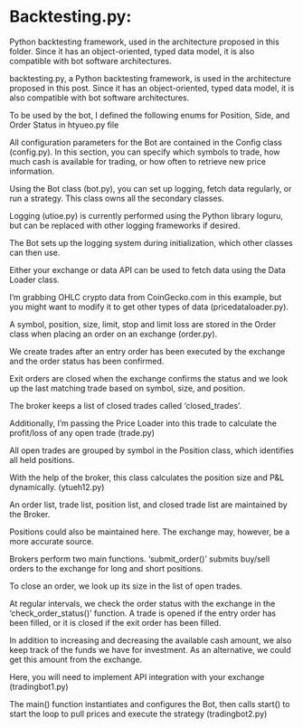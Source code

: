 #  Backtesting.py:

Python backtesting framework, used in the architecture proposed in this folder. Since it has an object-oriented, typed data model, it is also compatible with bot software architectures.

backtesting.py, a Python backtesting framework, is used in the architecture proposed in this post. Since it has an object-oriented, typed data model, it is also compatible with bot software architectures.

To be used by the bot, I defined the following enums for Position, Side, and Order Status in htyueo.py file

All configuration parameters for the Bot are contained in the Config class (config.py). In this section, you can specify which symbols to trade, how much cash is available for trading, or how often to retrieve new price information.

Using the Bot class (bot.py), you can set up logging, fetch data regularly, or run a strategy. This class owns all the secondary classes.

Logging (utioe.py) is currently performed using the Python library loguru, but can be replaced with other logging frameworks if desired.

The Bot sets up the logging system during initialization, which other classes can then use.

Either your exchange or data API can be used to fetch data using the Data Loader class.

I’m grabbing OHLC crypto data from CoinGecko.com in this example, but you might want to modify it to get other types of data (pricedataloader.py).

A symbol, position, size, limit, stop and limit loss are stored in the Order class when placing an order on an exchange (order.py). 

We create trades after an entry order has been executed by the exchange and the order status has been confirmed.

Exit orders are closed when the exchange confirms the status and we look up the last matching trade based on symbol, size, and position.

The broker keeps a list of closed trades called ‘closed_trades’.

Additionally, I’m passing the Price Loader into this trade to calculate the profit/loss of any open trade (trade.py)

All open trades are grouped by symbol in the Position class, which identifies all held positions.

With the help of the broker, this class calculates the position size and P&L dynamically. (ytueh12.py)

An order list, trade list, position list, and closed trade list are maintained by the Broker.

Positions could also be maintained here. The exchange may, however, be a more accurate source.

Brokers perform two main functions. ‘submit_order()’ submits buy/sell orders to the exchange for long and short positions.

To close an order, we look up its size in the list of open trades.

At regular intervals, we check the order status with the exchange in the ‘check_order_status()’ function. A trade is opened if the entry order has been filled, or it is closed if the exit order has been filled.

In addition to increasing and decreasing the available cash amount, we also keep track of the funds we have for investment. As an alternative, we could get this amount from the exchange.

Here, you will need to implement API integration with your exchange (tradingbot1.py)

The main() function instantiates and configures the Bot, then calls start() to start the loop to pull prices and execute the strategy (tradingbot2.py)